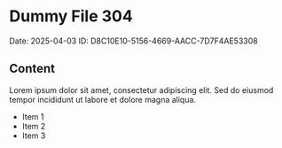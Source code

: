 # Dummy File 304

Date: 2025-04-03
ID: D8C10E10-5156-4669-AACC-7D7F4AE53308

## Content

Lorem ipsum dolor sit amet, consectetur adipiscing elit.
Sed do eiusmod tempor incididunt ut labore et dolore magna aliqua.

* Item 1
* Item 2
* Item 3
